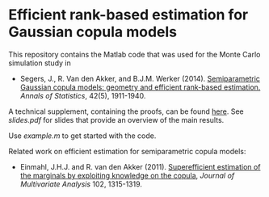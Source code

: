 # Efficient rank-based estimation for Gaussian copula models

This repository contains the Matlab code that was used for the Monte Carlo simulation study in

*   Segers, J., R. Van den Akker, and B.J.M. Werker (2014). 
<a href="https://arxiv.org/pdf/1306.6658.pdf">Semiparametric Gaussian copula models: geometry and efficient rank-based estimation.</a> <i>Annals of Statistics</i>, 42(5), 1911-1940.

A technical supplement, containing the proofs, can be found <a href="http://dx.doi.org/10.1214/14-AOS1244SUPP">here</a>. See <i>slides.pdf</i> for slides that provide an overview of the main results. 

Use <i>example.m</i> to get started with the code.

Related work on efficient estimation for semiparametric copula models:
*   Einmahl, J.H.J. and R. van den Akker (2011). <a href="https://doi.org/10.1016/j.jmva.2011.04.015">Superefficient estimation of the marginals by exploiting knowledge on the copula</a>, <i>Journal of Multivariate Analysis</i> 102, 1315-1319.



